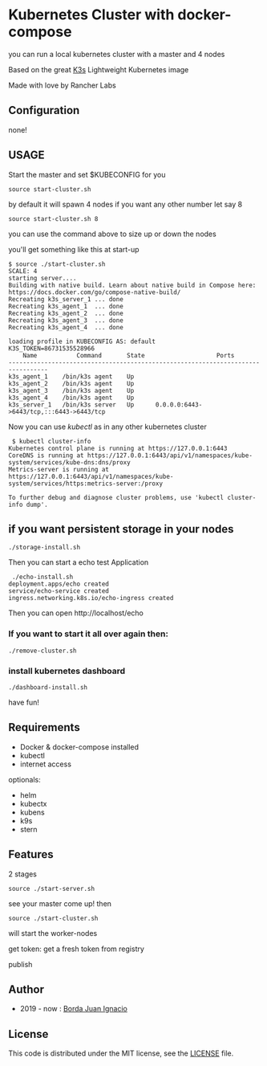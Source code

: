 # Kubernetes Cluster with docker-compose

you can run a local kubernetes cluster with a master and 4 nodes

Based on the great [K3s](https://k3s.io/) Lightweight Kubernetes image 

Made with love by Rancher Labs

## Configuration

none!

## USAGE

Start the master and set $KUBECONFIG for you
```
source start-cluster.sh
```
by default it will spawn 4 nodes
if you want any other number let say 8
```
source start-cluster.sh 8
```
you can use the command above to size up or down the nodes

you'll get something like this at start-up

```
$ source ./start-cluster.sh 
SCALE: 4
starting server....
Building with native build. Learn about native build in Compose here: https://docs.docker.com/go/compose-native-build/
Recreating k3s_server_1 ... done
Recreating k3s_agent_1  ... done
Recreating k3s_agent_2  ... done
Recreating k3s_agent_3  ... done
Recreating k3s_agent_4  ... done

loading profile in KUBECONFIG AS: default
K3S_TOKEN=86731535528966
    Name           Command       State                    Ports                  
---------------------------------------------------------------------------------
k3s_agent_1    /bin/k3s agent    Up                                              
k3s_agent_2    /bin/k3s agent    Up                                              
k3s_agent_3    /bin/k3s agent    Up                                              
k3s_agent_4    /bin/k3s agent    Up                                              
k3s_server_1   /bin/k3s server   Up      0.0.0.0:6443->6443/tcp,:::6443->6443/tcp
```


Now you can use *kubectl* as in any other kubernetes cluster
```
 $ kubectl cluster-info
Kubernetes control plane is running at https://127.0.0.1:6443
CoreDNS is running at https://127.0.0.1:6443/api/v1/namespaces/kube-system/services/kube-dns:dns/proxy
Metrics-server is running at https://127.0.0.1:6443/api/v1/namespaces/kube-system/services/https:metrics-server:/proxy

To further debug and diagnose cluster problems, use 'kubectl cluster-info dump'.
```

## if you want persistent storage in your nodes

 ```
 ./storage-install.sh
 ```


Then you can start a echo test Application

```
 ./echo-install.sh 
deployment.apps/echo created
service/echo-service created
ingress.networking.k8s.io/echo-ingress created
```
Then you can open http://localhost/echo


### If you want to start it all over again then:
```
./remove-cluster.sh
```

### install kubernetes dashboard
```
./dashboard-install.sh
```


have fun!

## Requirements

* Docker & docker-compose installed
* kubectl
* internet access

optionals:

* helm
* kubectx
* kubens
* k9s
* stern

## Features
2 stages
```
source ./start-server.sh
```
see your master come up! then

```
source ./start-cluster.sh
```
will start the worker-nodes


get token:  get a fresh token from registry

publish



## Author

- 2019 - now    : [Borda Juan Ignacio](https://github.com/juanitomint)

## License

This code is distributed under the MIT license, see the [LICENSE](LICENSE) file.
